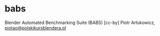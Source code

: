 # babs
Blender Automated Benchmarking Suite (BABS)
[cc-by] Piotr Arłukowicz, <piotao@polskikursblendera.pl>

